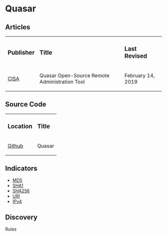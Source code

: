 <h1>Quasar</h1>

<h2>Articles</h2>
<table>
  <tr>
    <td>
      <h3>Publisher</h3>
    </td>
    <td>
      <h3>Title</h3>
    </td>
    <td>
      <h3>Last Revised</h3>
    </td>
  </tr>
  <tr>
    <td>
      <a href="https://www.cisa.gov/news-events/analysis-reports/ar18-352a">CISA</a>
    </td>
    <td>
      <p>Quasar Open-Source Remote Administration Tool</p>
    </td>
    <td>
      <p>February 14, 2019</p>
    </td>
  </tr>
</table>

<h2>Source Code</h2>
<table>
  <tr>
    <td>
      <h3>Location</h3>
    </td>
    <td>
      <h3>Title</h3>
    </td>
  </tr>
  <tr>
    <td>
      <a href="https://github.com/quasar/Quasar">Github</a>
    </td>
    <td>
      <p>Quasar</p>
    </td>
  </tr>
</table>

<h2>Indicators</h2>
<ul>
  <li>
    <a href="https://github.com/PudgyDragon/IOCs/blob/main/All/QuasarRAT/samples.md5">MD5</a>
  </li>
  <li>
    <a href="https://github.com/PudgyDragon/IOCs/blob/main/All/QuasarRAT/samples.sha1">SHA1</a>
  </li>
  <li>
    <a href="https://github.com/PudgyDragon/IOCs/blob/main/All/QuasarRAT/samples.sha256">SHA256</a>
  </li>
  <li>
    <a href="https://github.com/PudgyDragon/IOCs/blob/main/All/QuasarRAT/uri.txt">URI</a>
  </li>
  <li>
    <a href="https://github.com/PudgyDragon/IOCs/blob/main/All/QuasarRAT/IPs.txt">IPv4</a>
  </li>
</ul>

<h2>Discovery</h2>
Rules
